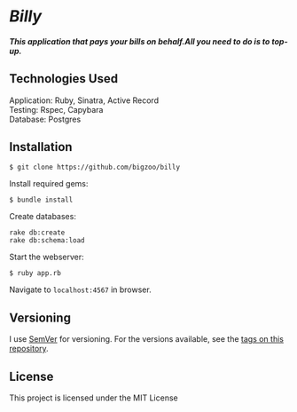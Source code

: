 # _Billy_

##### This application  that  pays your bills on behalf.All you need to do is to top-up.

## Technologies Used

Application: Ruby, Sinatra, Active Record<br>
Testing: Rspec, Capybara<br>
Database: Postgres

Installation
------------

```
$ git clone https://github.com/bigzoo/billy
```

Install required gems:
```
$ bundle install
```

Create databases:
```
rake db:create
rake db:schema:load
```

Start the webserver:
```
$ ruby app.rb
```

Navigate to `localhost:4567` in browser.

## Versioning

I use [SemVer](http://semver.org/) for versioning. For the versions available, see the [tags on this repository](https://github.com/bigzoo/billy). 


License
-------

This project is licensed under the MIT License 